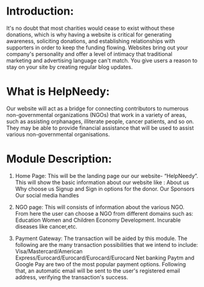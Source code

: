 # Introduction: 

It's no doubt that most charities would cease to exist without these donations, which is why having a website is critical for generating awareness, soliciting donations, and establishing relationships with supporters in order to keep the funding flowing.
Websites bring out your company's personality and offer a level of intimacy that traditional marketing and advertising language can't match. You give users a reason to stay on your site by creating regular blog updates.

# What is HelpNeedy:

Our website will act as a bridge for connecting contributors to numerous non-governmental organizations (NGOs) that work in a variety of areas, such as assisting orphanages, illiterate people, cancer patients, and so on. They may be able to provide financial assistance that will be used to assist various non-governmental organisations.


# Module Description:
1. Home Page: This will be the landing page our our website- “HelpNeedy”. This will show the basic information about our website like :
About us
Why choose us
Signup and Sign in options for the donor.
Our Sponsors
Our social media handles 


2. NGO page: This will consists of information about the various NGO. From here the user can choose a NGO from different domains such as:
Education
Women and Children Economy Development.
Incurable diseases like cancer,etc.

3.  Payment Gateway: The transaction will be aided by this module. The following are the many transaction possibilities that we intend to include: Visa/Mastercard/American Express/Eurocard/Eurocard/Eurocard/Eurocard
Net banking 
Paytm and Google Pay are two of the most popular payment options.
Following that, an automatic email will be sent to the user's registered email address, verifying the transaction's success.











